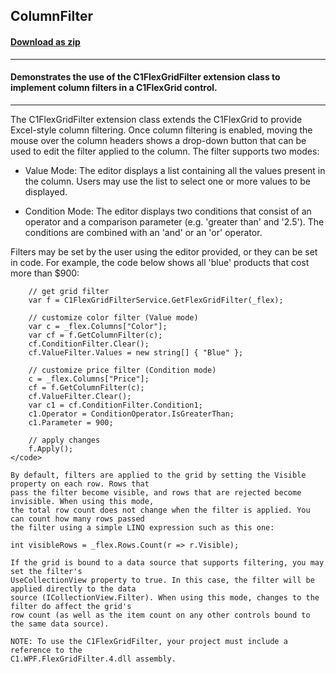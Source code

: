 ## ColumnFilter
#### [Download as zip](https://grapecity.github.io/DownGit/#/home?url=https://github.com/GrapeCity/ComponentOne-WPF-Samples/tree/master/NET_4.5.2/C1.WPF.FlexGrid/CS/ColumnFilter)
____
#### Demonstrates the use of the C1FlexGridFilter extension class to implement column filters in a C1FlexGrid control.
____
The C1FlexGridFilter extension class extends the C1FlexGrid to provide Excel-style column
filtering. Once column filtering is enabled, moving the mouse over the column headers shows
a drop-down button that can be used to edit the filter applied to the column. The filter
supports two modes:


* Value Mode: The editor displays a list containing all the values present in the column. Users may
  use the list to select one or more values to be displayed.


* Condition Mode: The editor displays two conditions that consist of an operator and a comparison
  parameter (e.g. 'greater than' and '2.5'). The conditions are combined with an 'and' or an 'or'
  operator.

Filters may be set by the user using the editor provided, or they can be set in code. For example, 
the code below shows all 'blue' products that cost more than $900:

```
	// get grid filter
	var f = C1FlexGridFilterService.GetFlexGridFilter(_flex);

	// customize color filter (Value mode)
	var c = _flex.Columns["Color"];
	var cf = f.GetColumnFilter(c);
	cf.ConditionFilter.Clear();
	cf.ValueFilter.Values = new string[] { "Blue" };

	// customize price filter (Condition mode)
	c = _flex.Columns["Price"];
	cf = f.GetColumnFilter(c);
	cf.ValueFilter.Clear();
	var c1 = cf.ConditionFilter.Condition1;
	c1.Operator = ConditionOperator.IsGreaterThan;
	c1.Parameter = 900;

	// apply changes
	f.Apply();
</code> 

By default, filters are applied to the grid by setting the Visible property on each row. Rows that
pass the filter become visible, and rows that are rejected become invisible. When using this mode,
the total row count does not change when the filter is applied. You can count how many rows passed
the filter using a simple LINQ expression such as this one:

```
	int visibleRows = _flex.Rows.Count(r => r.Visible);
```
If the grid is bound to a data source that supports filtering, you may set the filter's 
UseCollectionView property to true. In this case, the filter will be applied directly to the data 
source (ICollectionView.Filter). When using this mode, changes to the filter do affect the grid's
row count (as well as the item count on any other controls bound to the same data source).

NOTE: To use the C1FlexGridFilter, your project must include a reference to the 
C1.WPF.FlexGridFilter.4.dll assembly.

